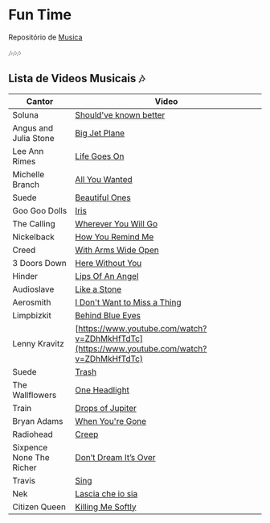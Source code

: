 
# Fun Time 

Repositório de
[Musica](youtube.com)

🎶🎶🎶


## Lista de Videos Musicais 🎶
| Cantor | Video|
|------|---------|
|Soluna|[Should've known better](https://www.youtube.com/watch?v=RaJbGkQdbQ8&list=RDRaJbGkQdbQ8&start_radio=1)
|Angus and Julia Stone|[Big Jet Plane](https://www.youtube.com/watch?v=yFTvbcNhEgc)
|Lee Ann Rimes|[Life Goes On](https://www.youtube.com/watch?v=Elk6NXBHjBg)
|Michelle Branch|[All You Wanted](https://www.youtube.com/watch?v=Cbo2n2MzxxE)
|Suede|[Beautiful Ones](https://www.youtube.com/watch?v=xqovGKdgAXY)
|Goo Goo Dolls|[Iris](https://www.youtube.com/watch?v=NdYWuo9OFAw)
|The Calling|[Wherever You Will Go](https://www.youtube.com/watch?v=iAP9AF6DCu4)
|Nickelback|[How You Remind Me](https://www.youtube.com/watch?v=Aiay8I5IPB8)
|Creed|[With Arms Wide Open](https://www.youtube.com/watch?v=99j0zLuNhi8)
|3 Doors Down|[Here Without You](https://www.youtube.com/watch?v=kPBzTxZQG5Q&list=RDEM7hXKgkFvR4HZjnQR-RVCfg&start_radio=1&rv=99j0zLuNhi8)
|Hinder|[Lips Of An Angel](https://www.youtube.com/watch?v=RiSfTyrvJlg&list=RDEM7hXKgkFvR4HZjnQR-RVCfg&index=18)
|Audioslave|[Like a Stone](https://www.youtube.com/watch?v=7QU1nvuxaMA&list=RDEM7hXKgkFvR4HZjnQR-RVCfg&index=21)
|Aerosmith|[I Don't Want to Miss a Thing](https://www.youtube.com/watch?v=JkK8g6FMEXE&list=RDEM7hXKgkFvR4HZjnQR-RVCfg&index=23)
|Limpbizkit|[Behind Blue Eyes](https://www.youtube.com/watch?v=ozllPih3hOk&list=RDEM7hXKgkFvR4HZjnQR-RVCfg&index=24)
|Lenny Kravitz|[https://www.youtube.com/watch?v=ZDhMkHfTdTc](https://www.youtube.com/watch?v=ZDhMkHfTdTc)
|Suede|[Trash](https://www.youtube.com/watch?v=-PdKGDMhau4)
|The Wallflowers|[One Headlight](https://www.youtube.com/watch?v=Zzyfcys1aLM)
|Train|[Drops of Jupiter](https://www.youtube.com/watch?v=7Xf-Lesrkuc)
|Bryan Adams|[When You're Gone](https://www.youtube.com/watch?v=_W2jONIjrM0)
|Radiohead|[Creep](https://www.youtube.com/watch?v=XFkzRNyygfk)
|Sixpence None The Richer|[Don’t Dream It’s Over](https://www.youtube.com/watch?v=ZUHKDHkRasc)
|Travis|[Sing](https://www.youtube.com/watch?v=eYO1-gGWJyo)
|Nek|[Lascia che io sia](https://www.youtube.com/watch?v=pN5ypa6nuog)
|Citizen Queen|[Killing Me Softly](https://www.youtube.com/watch?v=7BJpJSUGTEU&list=RDMM&start_radio=1&rv=7QU1nvuxaMA)
